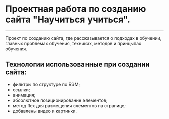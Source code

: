 # Проектная работа по созданию сайта "Научиться учиться".
---
Проект по созданию сайта, где рассказывается о подходах в обучении, главных проблемах обучения, техниках, методов и принцыпах обучения.
## Технологии использованные при создании сайта:
* фильтры по структуре по БЭМ;
* ссылки;
* анимация;
* абсолютное позиционирование элементов;
* метод flex для размещения элементов на странице;
* добавлены видео и картинки.
